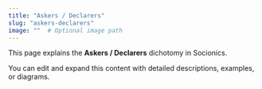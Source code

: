 ```yaml
---
title: "Askers / Declarers"
slug: "askers-declarers"
image: ""  # Optional image path
---
```


This page explains the **Askers / Declarers** dichotomy in Socionics.

You can edit and expand this content with detailed descriptions, examples, or diagrams.
